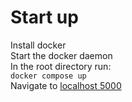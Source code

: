 # Start up

Install docker  
Start the docker daemon  
In the root directory run:  
```docker compose up```  
Navigate to [localhost 5000](http://localhost:5000/)
